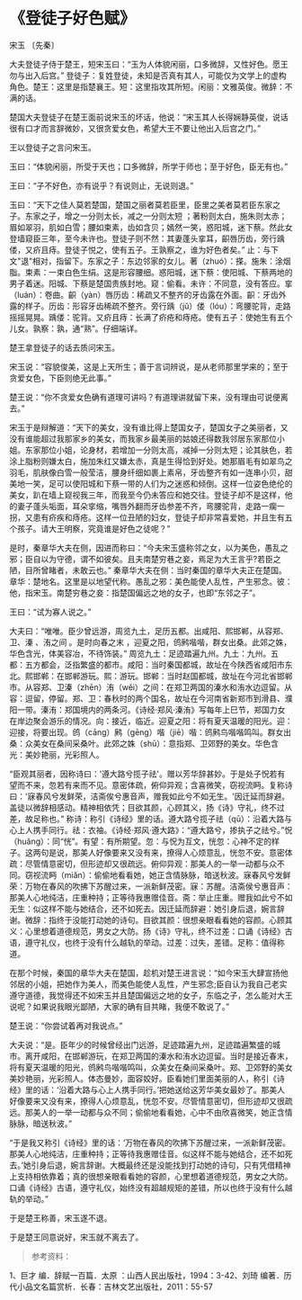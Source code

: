 <link href="../../css/style.css" rel="stylesheet" type="text/css" />

# 《登徒子好色赋》

<span class="r">宋玉 〔先秦〕

<div class="p">

大夫登徒子侍于楚王，短宋玉曰：“玉为人体貌闲丽，口多微辞，又性好色。愿王勿与出入后宫。”
<span class="comment">
登徒子：复姓登徒，未知是否真有其人，可能仅为文学上的虚构角色。楚王：这里是指楚襄王。短：这里指攻其所短。闲丽：文雅英俊。微辞：不满的话。

<div class="translation">

楚国大夫登徒子在楚王面前说宋玉的坏话，他说：“宋玉其人长得娴静英俊，说话很有口才而言辞微妙，又很贪爱女色，希望大王不要让他出入后宫之门。”

</div>

王以登徒子之言问宋玉。

玉曰：“体貌闲丽，所受于天也；口多微辞，所学于师也；至于好色，臣无有也。”

王曰：“子不好色，亦有说乎？有说则止，无说则退。”

玉曰：“天下之佳人莫若楚国，楚国之丽者莫若臣里，臣里之美者莫若臣东家之子。东家之子，增之一分则太长，减之一分则太短 ；著粉则太白，施朱则太赤；眉如翠羽，肌如白雪；腰如束素，齿如含贝；嫣然一笑，惑阳城，迷下蔡。然此女登墙窥臣三年，至今未许也。登徒子则不然：其妻蓬头挛耳，齞唇历齿，旁行踽偻，又疥且痔。登徒子悦之，使有五子。王孰察之，谁为好色者矣。”
<span class="comment">
止：与下文"退"相对，指留下。东家之子：东边邻家的女儿。著（zhuó）：搽。施朱：涂烟脂。束素：一束白色生绢。这是形容腰细。惑阳城，迷下蔡：使阳城、下蔡两地的男子着迷。阳城、下蔡是楚国贵族封地。窥：偷看。未许：不同意，没有答应。挛（luán）：卷曲。齞（yàn）唇历齿：稀疏又不整齐的牙齿露在外面。齞：牙齿外露的样子。历齿：形容牙齿稀疏不整齐。旁行踽（jǔ）偻（lóu）：弯腰驼背，走路摇摇晃晃。踽偻：驼背。又疥且痔：长满了疥疮和痔疮。使有五子：使她生有五个儿女。孰察：孰，通“熟”。仔细端详。

<div class="translation">

楚王拿登徒子的话去质问宋玉。

宋玉说：“容貌俊美，这是上天所生；善于言词辨说，是从老师那里学来的；至于贪爱女色，下臣则绝无此事。”

楚王说：“你不贪爱女色确有道理可讲吗？有道理讲就留下来，没有理由可说便离去。”

宋玉于是辩解道：“天下的美女，没有谁比得上楚国女子，楚国女子之美丽者，又没有谁能超过我那家乡的美女，而我家乡最美丽的姑娘还得数我邻居东家那位小姐。东家那位小姐，论身材，若增加一分则太高，减掉一分则太短；论其肤色，若涂上脂粉则嫌太白，施加朱红又嫌太赤，真是生得恰到好处。她那眉毛有如翠鸟之羽毛，肌肤像白雪一般莹洁，腰身纤细如裹上素帛，牙齿整齐有如一连串小贝，甜美地一笑，足可以使阳城和下蔡一带的人们为之迷惑和倾倒。这样一位姿色绝伦的美女，趴在墙上窥视我三年，而我至今仍未答应和她交往。登徒子却不是这样，他的妻子蓬头垢面，耳朵挛缩，嘴唇外翻而牙齿参差不齐，弯腰驼背，走路一瘸一拐，又患有疥疾和痔疮。这样一位丑陋的妇女，登徒子却非常喜爱她，并且生有五个孩子。请大王明察，究竟谁是好色之徒呢？”

</div>

是时，秦章华大夫在侧，因进而称曰：“今夫宋玉盛称邻之女，以为美色，愚乱之邪；臣自以为守德，谓不如彼矣。且夫南楚穷巷之妾，焉足为大王言乎?若臣之陋，目所曾睹者，未敢云也。”
<span class="comment">
秦章华大夫在侧：当时秦国的章华大夫正在楚国。章华：楚地名。这里是以地望代称。愚乱之邪：美色能使人乱性，产生邪念。彼：他，指宋玉。南楚穷巷之妾：指楚国偏远之地的女子，也即“东邻之子”。

王曰：“试为寡人说之。”

大夫曰：“唯唯。臣少曾远游，周览九土，足历五都。出咸阳、熙邯郸，从容郑、卫、溱 、洧之间 。是时向春之末 ，迎夏之阳，鸧鹒喈喈，群女出桑。此郊之姝，华色含光，体美容冶，不待饰装。”
<span class="comment">
周览九土：足迹踏遍九州。九土：九州。五都：五方都会，泛指繁盛的都市。咸阳：当时秦国都城，故址在今陕西省咸阳市东北。熙邯郸：在邯郸游玩。熙：游玩。邯郸：当时赵国都城，故址在今河北省邯郸市。从容郑、卫溱（zhēn）洧（wěi）之间：在郑卫两国的溱水和洧水边逗留。从容：逗留，停留。郑、卫：春秋时的两个国名，故址在今河南省新郑市到滑县、濮阳一带。溱洧：郑国境内的两条河。《诗经·郑风·溱洧》写每年上巳节，郑国力女在岸边聚会游乐的情况。向：接近，临近。迎夏之阳：将有夏天温暖的阳光。迎：迎接，将要出现。鸧（cāng）鹒（gēng）喈（jiē）喈：鸧鹒鸟喈喈鸣叫。群女出桑：众美女在桑间采桑叶。此郊之姝（shū）：意指郑、卫郊野的美女。华色含光：美妙艳丽，光彩照人。

“臣观其丽者，因称诗曰：'遵大路兮揽子祛'。赠以芳华辞甚妙。于是处子怳若有望而不来，忽若有来而不见。意密体疏，俯仰异观；含喜微笑，窃视流眄。复称诗曰：'寐春风兮发鲜荣，洁斋俟兮惠音声，赠我如此兮不如无生。'因迁延而辞避。盖徒以微辞相感动。精神相依凭；目欲其颜，心顾其义，扬《诗》守礼，终不过差，故足称也。”
<span class="comment">
称诗：称引《诗经》里的话。遵大路兮揽子祛（qū）：沿着大路与心上人携手同行。祛：衣袖。《诗经·郑风·遵大路》：“遵大路兮，掺执子之祛兮。”怳（huǎng）：同“恍”。有望：有所期望。忽：与怳为互文，恍忽：心神不定的样子。这两句是说，那美人好像要来又没有来，撩得人心烦意乱，恍忽不安。意密体疏：尽管情意密切，但形迹却又很疏远。俯仰异观：那美人的一举一动都与众不同。窃视流眄（miǎn）：偷偷地看看她，她正含情脉脉，暗送秋波。寐春风兮发鲜荣：万物在春风的吹拂下苏醒过来，一派新鲜茂密。寐：苏醒。洁斋侯兮惠音声：那美人心地纯洁，庄重种持；正等待我惠赠佳音。斋：举止庄重。赠我如此兮不如无生：似这样不能与她结合，还不如死去。因迁延而辞避：她引身后退，婉言辞谢。微辞：指终于没能打动她的诗句。目欲其颜：很想亲眼看看她的容颜。心顾其义：心里想着道德规范，男女之大防。扬《诗》守礼，终不过差：口诵《诗经》古语，遵守礼仪，也终于没有什么越轨的举动。过差：过失，差错。足称：值得称道。


<div class="translation">

在那个时候，秦国的章华大夫在楚国，趁机对楚王进言说：“如今宋玉大肆宣扬他邻居的小姐，把她作为美人，而美色能使人乱性，产生邪念;臣自认为我自己老实遵守道德，我觉得还不如宋玉并且楚国偏远之地的女子，东临之子，怎么能对大王说呢？如果说我眼光鄙陋，大家的确有目共睹，我便不敢说了。”

楚王说：“你尝试着再对我说点。”

大夫说：“是。臣年少的时候曾经出门远游，足迹踏遍九州，足迹踏遍繁盛的城市。离开咸阳，在邯郸游玩，在郑卫两国的溱水和洧水边逗留。当时是接近春末，将有夏天温暖的阳光，鸧鹒鸟喈喈鸣叫，众美女在桑间采桑叶。郑、卫郊野的美女美妙艳丽，光彩照人。体态曼妙，面容姣好。臣看她们里面美丽的人，称引《诗经》里的话：‘沿着大路与心上人携手同行。’把她送给这芳华美女最妙了。那美人好像要来又没有来，撩得人心烦意乱，恍忽不安。尽管情意密切，但形迹却又很疏远。那美人的一举一动都与众不同；偷偷地看看她，心中不由欣喜微笑，她正含情脉脉，暗送秋波。”

“于是我又称引《诗经》里的话：‘万物在春风的吹拂下苏醒过来，一派新鲜茂密。那美人心地纯洁，庄重种持；正等待我惠赠佳音。似这样不能与她结合，还不如死去。’她引身后退，婉言辞谢。大概最终还是没能找到打动她的诗句，只有凭借精神上支持相依靠着；真的很想亲眼看看她的容颜，心里想着道德规范，男女之大防。口诵《诗经》古语，遵守礼仪，始终没有超越规矩的差错，所以也终于没有什么越轨的举动。”

</div>

于是楚王称善，宋玉遂不退。

<div class="translation">

于是楚王同意说好，宋玉就不离去了。

</div>

</div>


> 参考资料：

1、巨才 编．辞赋一百篇．太原 ：山西人民出版社，1994：3-42、刘琦 编著．历代小品文名篇赏析．长春：吉林文艺出版社，2011：55-57
